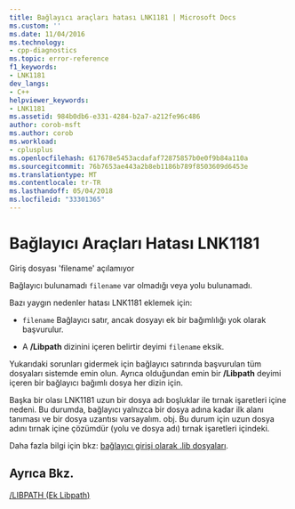 ```yaml
---
title: Bağlayıcı araçları hatası LNK1181 | Microsoft Docs
ms.custom: ''
ms.date: 11/04/2016
ms.technology:
- cpp-diagnostics
ms.topic: error-reference
f1_keywords:
- LNK1181
dev_langs:
- C++
helpviewer_keywords:
- LNK1181
ms.assetid: 984b0db6-e331-4284-b2a7-a212fe96c486
author: corob-msft
ms.author: corob
ms.workload:
- cplusplus
ms.openlocfilehash: 617678e5453acdafaf72875857b0e0f9b84a110a
ms.sourcegitcommit: 76b7653ae443a2b8eb1186b789f8503609d6453e
ms.translationtype: MT
ms.contentlocale: tr-TR
ms.lasthandoff: 05/04/2018
ms.locfileid: "33301365"
---
```

# <a name="linker-tools-error-lnk1181"></a>Bağlayıcı Araçları Hatası LNK1181
Giriş dosyası 'filename' açılamıyor  
  
 Bağlayıcı bulunamadı `filename` var olmadığı veya yolu bulunamadı.  
  
 Bazı yaygın nedenler hatası LNK1181 eklemek için:  
  
-   `filename` Bağlayıcı satır, ancak dosyayı ek bir bağımlılığı yok olarak başvurulur.  
  
-   A **/Libpath** dizinini içeren belirtir deyimi `filename` eksik.  
  
 Yukarıdaki sorunları gidermek için bağlayıcı satırında başvurulan tüm dosyaları sistemde emin olun.  Ayrıca olduğundan emin bir **/Libpath** deyimi içeren bir bağlayıcı bağımlı dosya her dizin için.  
  
 Başka bir olası LNK1181 uzun bir dosya adı boşluklar ile tırnak işaretleri içine nedeni.  Bu durumda, bağlayıcı yalnızca bir dosya adına kadar ilk alanı tanıması ve bir dosya uzantısı varsayalım. obj.  Bu durum için uzun dosya adını tırnak içine çözümdür (yolu ve dosya adı) tırnak işaretleri içindeki.  
  
 Daha fazla bilgi için bkz: [bağlayıcı girişi olarak .lib dosyaları](../../build/reference/dot-lib-files-as-linker-input.md).  
  
## <a name="see-also"></a>Ayrıca Bkz.  
 [/LIBPATH (Ek Libpath)](../../build/reference/libpath-additional-libpath.md)